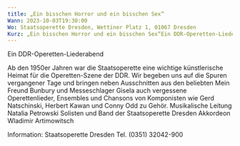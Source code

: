 ```yaml
---
title: „Ein bisschen Horror und ein bisschen Sex“
Wann: 2023-10-03T19:30:00
Wo: Staatsoperette Dresden, Wettiner Platz 1, 01067 Dresden
Kurz: „Ein bisschen Horror und ein bisschen Sex“Ein DDR-Operetten-Liederabend  - Musikalische Leitung Natalia Petrowski - Solisten und Band der Staatsoperette Dresden - Akkordeon Wladimir Artimowitsch
---
```


Ein DDR-Operetten-Liederabend 

Ab den 1950er Jahren war die Staatsoperette eine wichtige künstlerische Heimat für die Operetten-Szene der DDR. Wir begeben uns auf die Spuren vergangener Tage und bringen neben Ausschnitten aus den beliebten Mein Freund Bunbury und Messeschlager Gisela auch vergessene Operettenlieder, Ensembles und Chansons von Komponisten wie Gerd Natschinski, Herbert Kawan und Conny Odd zu Gehör.
Musikalische Leitung Natalia Petrowski
Solisten und Band der Staatsoperette Dresden
Akkordeon Wladimir Artimowitsch


Information: 
Staatsoperette Dresden
Tel. (0351) 32042-900